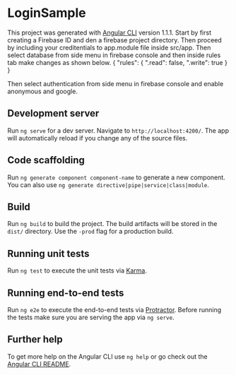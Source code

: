 # LoginSample

This project was generated with [Angular CLI](https://github.com/angular/angular-cli) version 1.1.1.
Start by first creating a Firebase ID and den a firebase project directory. Then proceed by including your creditentials to app.module file inside src/app.
Then select database from side menu in firebase console and then inside rules tab make changes as shown below.
{
  "rules": {
    ".read": false,
    ".write": true
  }
}

Then select authentication from side menu in firebase console and enable anonymous and google.


## Development server

Run `ng serve` for a dev server. Navigate to `http://localhost:4200/`. The app will automatically reload if you change any of the source files.

## Code scaffolding

Run `ng generate component component-name` to generate a new component. You can also use `ng generate directive|pipe|service|class|module`.

## Build

Run `ng build` to build the project. The build artifacts will be stored in the `dist/` directory. Use the `-prod` flag for a production build.

## Running unit tests

Run `ng test` to execute the unit tests via [Karma](https://karma-runner.github.io).

## Running end-to-end tests

Run `ng e2e` to execute the end-to-end tests via [Protractor](http://www.protractortest.org/).
Before running the tests make sure you are serving the app via `ng serve`.

## Further help

To get more help on the Angular CLI use `ng help` or go check out the [Angular CLI README](https://github.com/angular/angular-cli/blob/master/README.md).
